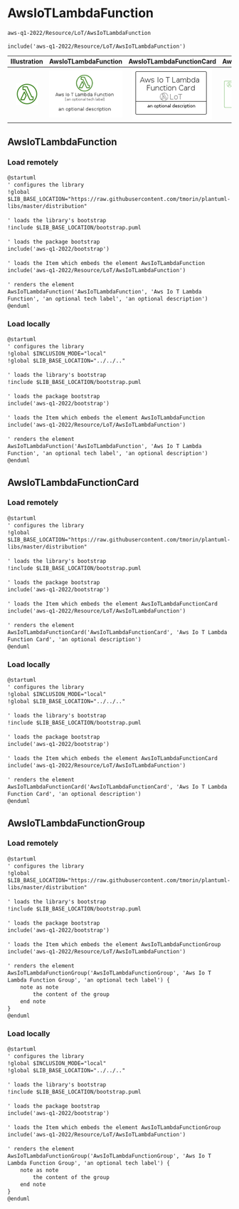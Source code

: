 # AwsIoTLambdaFunction


```text
aws-q1-2022/Resource/LoT/AwsIoTLambdaFunction
```

```text
include('aws-q1-2022/Resource/LoT/AwsIoTLambdaFunction')
```



| Illustration | AwsIoTLambdaFunction | AwsIoTLambdaFunctionCard | AwsIoTLambdaFunctionGroup |
| :---: | :---: | :---: | :---: |
| ![illustration for Illustration](../../../aws-q1-2022/Resource/LoT/AwsIoTLambdaFunction.png) | ![illustration for AwsIoTLambdaFunction](../../../aws-q1-2022/Resource/LoT/AwsIoTLambdaFunction.Local.png) | ![illustration for AwsIoTLambdaFunctionCard](../../../aws-q1-2022/Resource/LoT/AwsIoTLambdaFunctionCard.Local.png) | ![illustration for AwsIoTLambdaFunctionGroup](../../../aws-q1-2022/Resource/LoT/AwsIoTLambdaFunctionGroup.Local.png) |




## AwsIoTLambdaFunction

### Load remotely
```plantuml
@startuml
' configures the library
!global $LIB_BASE_LOCATION="https://raw.githubusercontent.com/tmorin/plantuml-libs/master/distribution"

' loads the library's bootstrap
!include $LIB_BASE_LOCATION/bootstrap.puml

' loads the package bootstrap
include('aws-q1-2022/bootstrap')

' loads the Item which embeds the element AwsIoTLambdaFunction
include('aws-q1-2022/Resource/LoT/AwsIoTLambdaFunction')

' renders the element
AwsIoTLambdaFunction('AwsIoTLambdaFunction', 'Aws Io T Lambda Function', 'an optional tech label', 'an optional description')
@enduml
```

### Load locally
```plantuml
@startuml
' configures the library
!global $INCLUSION_MODE="local"
!global $LIB_BASE_LOCATION="../../.."

' loads the library's bootstrap
!include $LIB_BASE_LOCATION/bootstrap.puml

' loads the package bootstrap
include('aws-q1-2022/bootstrap')

' loads the Item which embeds the element AwsIoTLambdaFunction
include('aws-q1-2022/Resource/LoT/AwsIoTLambdaFunction')

' renders the element
AwsIoTLambdaFunction('AwsIoTLambdaFunction', 'Aws Io T Lambda Function', 'an optional tech label', 'an optional description')
@enduml
```

## AwsIoTLambdaFunctionCard

### Load remotely
```plantuml
@startuml
' configures the library
!global $LIB_BASE_LOCATION="https://raw.githubusercontent.com/tmorin/plantuml-libs/master/distribution"

' loads the library's bootstrap
!include $LIB_BASE_LOCATION/bootstrap.puml

' loads the package bootstrap
include('aws-q1-2022/bootstrap')

' loads the Item which embeds the element AwsIoTLambdaFunctionCard
include('aws-q1-2022/Resource/LoT/AwsIoTLambdaFunction')

' renders the element
AwsIoTLambdaFunctionCard('AwsIoTLambdaFunctionCard', 'Aws Io T Lambda Function Card', 'an optional description')
@enduml
```

### Load locally
```plantuml
@startuml
' configures the library
!global $INCLUSION_MODE="local"
!global $LIB_BASE_LOCATION="../../.."

' loads the library's bootstrap
!include $LIB_BASE_LOCATION/bootstrap.puml

' loads the package bootstrap
include('aws-q1-2022/bootstrap')

' loads the Item which embeds the element AwsIoTLambdaFunctionCard
include('aws-q1-2022/Resource/LoT/AwsIoTLambdaFunction')

' renders the element
AwsIoTLambdaFunctionCard('AwsIoTLambdaFunctionCard', 'Aws Io T Lambda Function Card', 'an optional description')
@enduml
```

## AwsIoTLambdaFunctionGroup

### Load remotely
```plantuml
@startuml
' configures the library
!global $LIB_BASE_LOCATION="https://raw.githubusercontent.com/tmorin/plantuml-libs/master/distribution"

' loads the library's bootstrap
!include $LIB_BASE_LOCATION/bootstrap.puml

' loads the package bootstrap
include('aws-q1-2022/bootstrap')

' loads the Item which embeds the element AwsIoTLambdaFunctionGroup
include('aws-q1-2022/Resource/LoT/AwsIoTLambdaFunction')

' renders the element
AwsIoTLambdaFunctionGroup('AwsIoTLambdaFunctionGroup', 'Aws Io T Lambda Function Group', 'an optional tech label') {
    note as note
        the content of the group
    end note
}
@enduml
```

### Load locally
```plantuml
@startuml
' configures the library
!global $INCLUSION_MODE="local"
!global $LIB_BASE_LOCATION="../../.."

' loads the library's bootstrap
!include $LIB_BASE_LOCATION/bootstrap.puml

' loads the package bootstrap
include('aws-q1-2022/bootstrap')

' loads the Item which embeds the element AwsIoTLambdaFunctionGroup
include('aws-q1-2022/Resource/LoT/AwsIoTLambdaFunction')

' renders the element
AwsIoTLambdaFunctionGroup('AwsIoTLambdaFunctionGroup', 'Aws Io T Lambda Function Group', 'an optional tech label') {
    note as note
        the content of the group
    end note
}
@enduml
```

